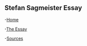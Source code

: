 Stefan Sagmeister Essay
-----------------------

-[Home]( https://ethanmcgonigle.github.io/John-Baskerville/essay.html)

-[The Essay]( https://ethanmcgonigle.github.io/John-Baskerville/myessay.html)

-[Sources]( https://ethanmcgonigle.github.io/John-Baskerville/sources.html)
